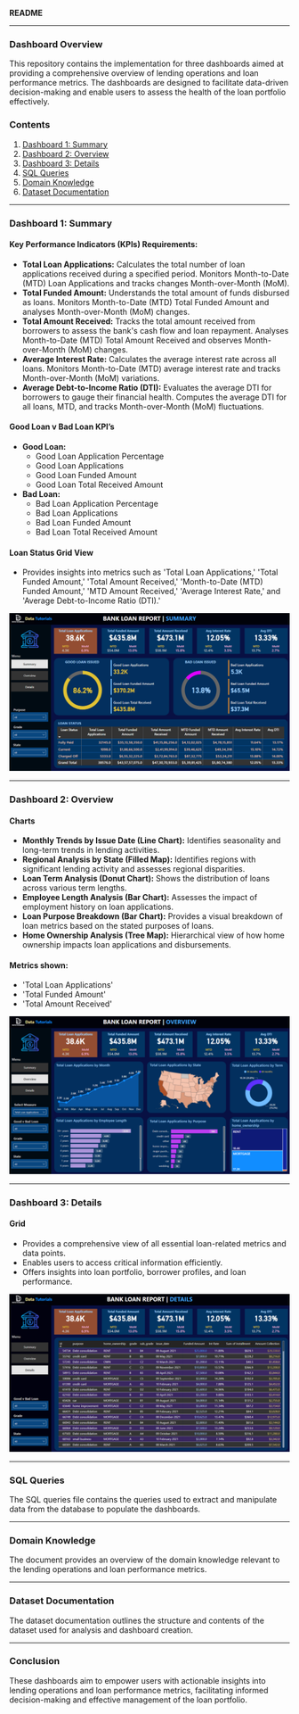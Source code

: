 **README**

---

### Dashboard Overview

This repository contains the implementation for three dashboards aimed at providing a comprehensive overview of lending operations and loan performance metrics. The dashboards are designed to facilitate data-driven decision-making and enable users to assess the health of the loan portfolio effectively.

### Contents

1. [Dashboard 1: Summary](#dashboard-1-summary)
2. [Dashboard 2: Overview](#dashboard-2-overview)
3. [Dashboard 3: Details](#dashboard-3-details)
4. [SQL Queries](#sql-queries)
5. [Domain Knowledge](#domain-knowledge)
6. [Dataset Documentation](#dataset-documentation)

---

### Dashboard 1: Summary

#### Key Performance Indicators (KPIs) Requirements:
- **Total Loan Applications:** Calculates the total number of loan applications received during a specified period. Monitors Month-to-Date (MTD) Loan Applications and tracks changes Month-over-Month (MoM).
- **Total Funded Amount:** Understands the total amount of funds disbursed as loans. Monitors Month-to-Date (MTD) Total Funded Amount and analyses Month-over-Month (MoM) changes.
- **Total Amount Received:** Tracks the total amount received from borrowers to assess the bank's cash flow and loan repayment. Analyses Month-to-Date (MTD) Total Amount Received and observes Month-over-Month (MoM) changes.
- **Average Interest Rate:** Calculates the average interest rate across all loans. Monitors Month-to-Date (MTD) average interest rate and tracks Month-over-Month (MoM) variations.
- **Average Debt-to-Income Ratio (DTI):** Evaluates the average DTI for borrowers to gauge their financial health. Computes the average DTI for all loans, MTD, and tracks Month-over-Month (MoM) fluctuations.

#### Good Loan v Bad Loan KPI’s
- **Good Loan:** 
  - Good Loan Application Percentage
  - Good Loan Applications
  - Good Loan Funded Amount
  - Good Loan Total Received Amount
- **Bad Loan:**
  - Bad Loan Application Percentage
  - Bad Loan Applications
  - Bad Loan Funded Amount
  - Bad Loan Total Received Amount

#### Loan Status Grid View
- Provides insights into metrics such as 'Total Loan Applications,' 'Total Funded Amount,' 'Total Amount Received,' 'Month-to-Date (MTD) Funded Amount,' 'MTD Amount Received,' 'Average Interest Rate,' and 'Average Debt-to-Income Ratio (DTI).'

![Dashboard 1 Image](https://github.com/omwadera/Data-Visualization-Dashboards/blob/main/Finance%20Project%20_%20Bank%20Analysis/Images/Picture1.png)

---

### Dashboard 2: Overview

#### Charts
- **Monthly Trends by Issue Date (Line Chart):** Identifies seasonality and long-term trends in lending activities.
- **Regional Analysis by State (Filled Map):** Identifies regions with significant lending activity and assesses regional disparities.
- **Loan Term Analysis (Donut Chart):** Shows the distribution of loans across various term lengths.
- **Employee Length Analysis (Bar Chart):** Assesses the impact of employment history on loan applications.
- **Loan Purpose Breakdown (Bar Chart):** Provides a visual breakdown of loan metrics based on the stated purposes of loans.
- **Home Ownership Analysis (Tree Map):** Hierarchical view of how home ownership impacts loan applications and disbursements.

#### Metrics shown:
- 'Total Loan Applications'
- 'Total Funded Amount'
- 'Total Amount Received'

![Dashboard 2 Image](https://github.com/omwadera/Data-Visualization-Dashboards/blob/main/Finance%20Project%20_%20Bank%20Analysis/Images/Picture2.png)

---

### Dashboard 3: Details

#### Grid
- Provides a comprehensive view of all essential loan-related metrics and data points.
- Enables users to access critical information efficiently.
- Offers insights into loan portfolio, borrower profiles, and loan performance.

![Dashboard 3 Image](https://github.com/omwadera/Data-Visualization-Dashboards/blob/main/Finance%20Project%20_%20Bank%20Analysis/Images/Picture3.png)

---

### SQL Queries

The SQL queries file contains the queries used to extract and manipulate data from the database to populate the dashboards.

---

### Domain Knowledge

The document provides an overview of the domain knowledge relevant to the lending operations and loan performance metrics.

---

### Dataset Documentation

The dataset documentation outlines the structure and contents of the dataset used for analysis and dashboard creation.

---

### Conclusion

These dashboards aim to empower users with actionable insights into lending operations and loan performance metrics, facilitating informed decision-making and effective management of the loan portfolio.
